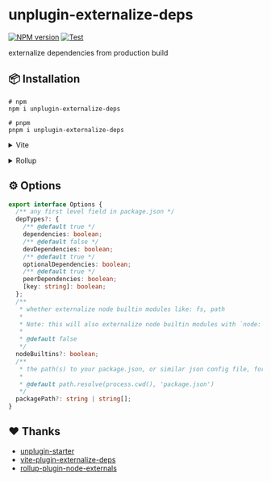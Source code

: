 # unplugin-externalize-deps

[![NPM version](https://img.shields.io/npm/v/unplugin-externalize-deps?color=a1b858&label=)](https://www.npmjs.com/package/unplugin-externalize-deps) [![Test](https://github.com/tjx666/unplugin-externalize-deps/actions/workflows/test.yml/badge.svg)](https://github.com/tjx666/unplugin-externalize-deps/actions/workflows/test.yml)

externalize dependencies from production build

## 📦 Installation

```shell
# npm
npm i unplugin-externalize-deps

# pnpm
pnpm i unplugin-externalize-deps
```

<details>
<summary>Vite</summary><br>

```typescript
// vite.config.ts
import UnpluginExternalizeDeps from 'unplugin-externalize-deps/vite';

export default defineConfig({
  plugins: [UnpluginExternalizeDeps()],
});
```

<br></details>

<details>
<summary>Rollup</summary><br>

```typescript
// rollup.config.js
import UnpluginExternalizeDeps from 'unplugin-externalize-deps/rollup';

export default {
  plugins: [UnpluginExternalizeDeps()],
};
```

<br></details>

## ⚙️ Options

```typescript
export interface Options {
  /** any first level field in package.json */
  depTypes?: {
    /** @default true */
    dependencies: boolean;
    /** @default false */
    devDependencies: boolean;
    /** @default true */
    optionalDependencies: boolean;
    /** @default true */
    peerDependencies: boolean;
    [key: string]: boolean;
  };
  /**
   * whether externalize node builtin modules like: fs, path
   *
   * Note: this will also externalize node builtin modules with `node:` protocol, like: node:fs, node:path
   *
   * @default false
   */
  nodeBuiltins?: boolean;
  /**
   * the path(s) to your package.json, or similar json config file, for example: importmap config
   *
   * @default path.resolve(process.cwd(), 'package.json')
   */
  packagePath?: string | string[];
}
```

## ❤️ Thanks

- [unplugin-starter](https://github.com/sxzz/unplugin-starter)
- [vite-plugin-externalize-deps](https://github.com/voracious/vite-plugin-externalize-deps)
- [rollup-plugin-node-externals](https://github.com/Septh/rollup-plugin-node-externals)
